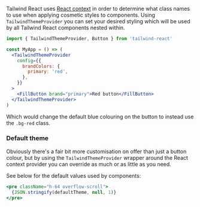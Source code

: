 Tailwind React uses [React context](https://reactjs.org/docs/context.html) in order to determine what class names to use when applying cosmetic styles to components. Using `TailwindThemeProvider` you can set your desired styling which will be used by all Tailwind React components nested within.

```jsx static
import { TailwindThemeProvider, Button } from 'tailwind-react'

const MyApp = () => (
  <TailwindThemeProvider
    config={{
      brandColors: {
        primary: 'red',
      },
    }}
  >
    <FillButton brand="primary">Red button</FillButton>
  </TailwindThemeProvider>
)
```

Which would change the default blue colouring on the button to instead use the `.bg-red` class.

### Default theme

Obviously there's a fair bit more customisation on offer than just a button colour, but by using the `TailwindThemeProvider` wrapper around the React context provider you can override as much or as little as you need.

See below for the default values used by components:

```jsx noeditor
<pre className="h-64 overflow-scroll">
  {JSON.stringify(defaultTheme, null, 1)}
</pre>
```
